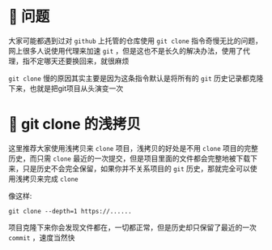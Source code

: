 <!--
@key 1
@title git clone 慢的解决方法
@date 2018-3-24
@labels Git Tips 踩坑
-->

# 🤔 问题
大家可能都遇到过对 `github` 上托管的仓库使用 `git clone` 指令奇慢无比的问题，网上很多人说使用代理来加速 `git` ，但是这也不是长久的解决办法，使用了代理，指不定哪天还要换回来，就很麻烦

`git clone` 慢的原因其实主要是因为这条指令默认是将所有的 `git` 历史记录都克隆下来，也就是把git项目从头演变一次

# 🍗 git clone 的浅拷贝
这里推荐大家使用浅拷贝来 `clone` 项目，浅拷贝的好处是不用 `clone` 项目的完整历史，而只需 `clone` 最近的一次提交，但是项目里面的文件都会完整地被下载下来，只是历史不会完全保留，如果你并不关系项目的 `git` 历史，那就完全可以使用浅拷贝来完成 `clone`

像这样:

```
git clone --depth=1 https://......
```

项目克隆下来你会发现文件都在，一切都正常，但是历史却只保留了最近的一次 `commit` ，速度当然快

